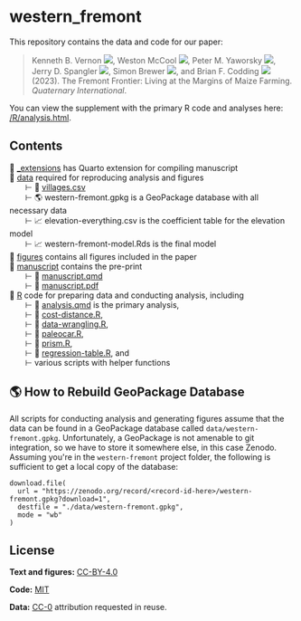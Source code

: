 
# western_fremont  

<!-- badges: start -->

<!-- badges: end -->

This repository contains the data and code for our paper:

> Kenneth B. Vernon
> [![](https://orcid.org/sites/default/files/images/orcid_16x16.png)](https://orcid.org/0000-0003-0098-5092),
> Weston McCool
> [![](https://orcid.org/sites/default/files/images/orcid_16x16.png)](https://orcid.org/0000-0003-3190-470X),
> Peter M. Yaworsky
> [![](https://orcid.org/sites/default/files/images/orcid_16x16.png)](https://orcid.org/0000-0002-4620-9569),
> Jerry D. Spangler
> [![](https://orcid.org/sites/default/files/images/orcid_16x16.png)](https://orcid.org/0000-0002-0316-310X),
> Simon Brewer
> [![](https://orcid.org/sites/default/files/images/orcid_16x16.png)](https://orcid.org/0000-0002-6810-1911),
> and Brian F. Codding
> [![](https://orcid.org/sites/default/files/images/orcid_16x16.png)](https://orcid.org/0000-0001-7977-8568)
> (2023). The Fremont Frontier: Living at the Margins of Maize Farming.
> *Quaternary International*.

You can view the supplement with the primary R code and analyses here: [/R/analysis.html](/R/analysis.html).

## Contents  

📂 [_extensions](/_extensions) has Quarto extension for compiling manuscript  
📂 [data](/data) required for reproducing analysis and figures  
&emsp;&emsp;&RightTee; 💾 [villages.csv](data/villages.csv)  
&emsp;&emsp;&RightTee; 🌎 western-fremont.gpkg is a GeoPackage database with all necessary data  
&emsp;&emsp;&RightTee; 📈 elevation-everything.csv is the coefficient table for the elevation model  
&emsp;&emsp;&RightTee; 📈 western-fremont-model.Rds is the final model  
📂 [figures](/figures) contains all figures included in the paper  
📂 [manuscript](/manuscript) contains the pre-print  
&emsp;&emsp;&RightTee; 📄 [manuscript.qmd](/manuscript/manuscript.qmd)  
&emsp;&emsp;&RightTee; 📄 [manuscript.pdf](/manuscript/manuscript.pdf)  
📂 [R](/R) code for preparing data and conducting analysis, including  
&emsp;&emsp;&RightTee; 📄 [analysis.qmd](/R/analysis.qmd) is the primary analysis,  
&emsp;&emsp;&RightTee; 📄 [cost-distance.R](/R/cost-distance.R),  
&emsp;&emsp;&RightTee; 📄 [data-wrangling.R](/R/data-wrangling.R),  
&emsp;&emsp;&RightTee; 📄 [paleocar.R](/R/paleocar.R),  
&emsp;&emsp;&RightTee; 📄 [prism.R](/R/prism.R),  
&emsp;&emsp;&RightTee; 📄 [regression-table.R](/R/regression-table.R), and  
&emsp;&emsp;&RightTee; various scripts with helper functions  

## 🌎 How to Rebuild GeoPackage Database  

All scripts for conducting analysis and generating figures assume that
the data can be found in a GeoPackage database called
`data/western-fremont.gpkg`. Unfortunately, a GeoPackage is not amenable
to git integration, so we have to store it somewhere else, in this case
Zenodo. Assuming you're in the `western-fremont` project folder, the following
is sufficient to get a local copy of the database:  

```
download.file(
  url = "https://zenodo.org/record/<record-id-here>/western-fremont.gpkg?download=1", 
  destfile = "./data/western-fremont.gpkg", 
  mode = "wb"
)
```

## License  

**Text and figures:** [CC-BY-4.0](http://creativecommons.org/licenses/by/4.0/)

**Code:** [MIT](LICENSE.md)

**Data:** [CC-0](http://creativecommons.org/publicdomain/zero/1.0/)
attribution requested in reuse.
